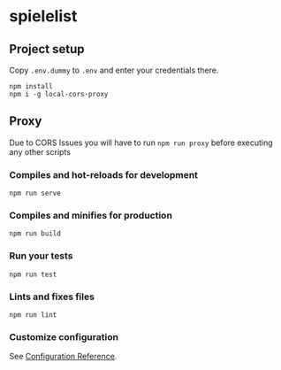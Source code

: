 # spielelist

## Project setup

Copy `.env.dummy` to `.env` and enter your credentials there.

```
npm install
npm i -g local-cors-proxy
```

## Proxy

Due to CORS Issues you will have to run `npm run proxy` before executing any other scripts

### Compiles and hot-reloads for development
```
npm run serve
```

### Compiles and minifies for production
```
npm run build
```

### Run your tests
```
npm run test
```

### Lints and fixes files
```
npm run lint
```

### Customize configuration
See [Configuration Reference](https://cli.vuejs.org/config/).
